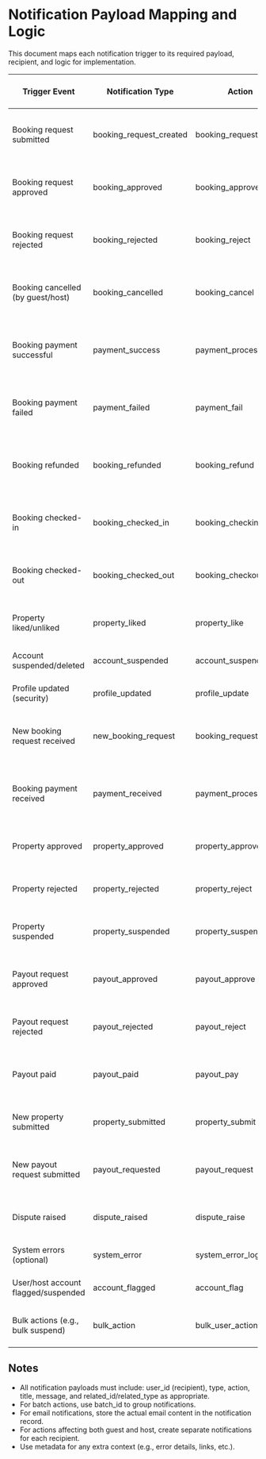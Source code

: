 # Notification Payload Mapping and Logic

This document maps each notification trigger to its required payload, recipient, and logic for implementation.

| Trigger Event                        | Notification Type         | Action                      | Recipient Role | Required Payload Fields                                      | Email? | Special Logic/Notes                |
|--------------------------------------|--------------------------|-----------------------------|---------------|--------------------------------------------------------------|--------|------------------------------------|
| Booking request submitted            | booking_request_created  | booking_request_create      | host          | user_id, booking_id, property_id, title, message             | No     |                                    |
| Booking request approved             | booking_approved         | booking_approve             | guest         | user_id, booking_id, property_id, title, message             | Yes    |                                    |
| Booking request rejected             | booking_rejected         | booking_reject              | guest         | user_id, booking_id, property_id, title, message             | Yes    |                                    |
| Booking cancelled (by guest/host)    | booking_cancelled        | booking_cancel              | guest/host    | user_id, booking_id, property_id, title, message             | Yes    | Send to both guest and host        |
| Booking payment successful           | payment_success          | payment_process             | guest         | user_id, booking_id, payment_id, amount, title, message      | Yes    |                                    |
| Booking payment failed               | payment_failed           | payment_fail                | guest         | user_id, booking_id, payment_id, title, message              | Yes    |                                    |
| Booking refunded                     | booking_refunded         | booking_refund              | guest/host    | user_id, booking_id, payment_id, amount, title, message      | Yes    | Send to both guest and host        |
| Booking checked-in                   | booking_checked_in       | booking_checkin             | guest/host    | user_id, booking_id, property_id, title, message             | No     | Send to both guest and host        |
| Booking checked-out                  | booking_checked_out      | booking_checkout            | guest/host    | user_id, booking_id, property_id, title, message             | No     | Send to both guest and host        |
| Property liked/unliked               | property_liked           | property_like               | host          | user_id, property_id, title, message                         | No     |                                    |
| Account suspended/deleted            | account_suspended        | account_suspend             | guest/host    | user_id, title, message                                      | Yes    |                                    |
| Profile updated (security)           | profile_updated          | profile_update              | guest/host    | user_id, title, message                                      | No     |                                    |
| New booking request received         | new_booking_request      | booking_request_create      | host          | user_id, booking_id, property_id, title, message             | Yes    |                                    |
| Booking payment received             | payment_received         | payment_process             | host          | user_id, booking_id, payment_id, amount, title, message      | Yes    |                                    |
| Property approved                    | property_approved        | property_approve            | host          | user_id, property_id, title, message                         | Yes    |                                    |
| Property rejected                    | property_rejected        | property_reject             | host          | user_id, property_id, title, message                         | Yes    |                                    |
| Property suspended                   | property_suspended       | property_suspend            | host          | user_id, property_id, title, message                         | Yes    |                                    |
| Payout request approved              | payout_approved          | payout_approve              | host          | user_id, payout_id, amount, title, message                   | Yes    |                                    |
| Payout request rejected              | payout_rejected          | payout_reject               | host          | user_id, payout_id, title, message                           | Yes    |                                    |
| Payout paid                          | payout_paid              | payout_pay                  | host          | user_id, payout_id, amount, title, message                   | Yes    |                                    |
| New property submitted               | property_submitted       | property_submit             | admin         | user_id, property_id, title, message                         | Yes    |                                    |
| New payout request submitted         | payout_requested         | payout_request              | admin         | user_id, payout_id, amount, title, message                   | Yes    |                                    |
| Dispute raised                       | dispute_raised           | dispute_raise               | admin         | user_id, dispute_id, title, message                          | Yes    |                                    |
| System errors (optional)             | system_error             | system_error_log            | admin         | title, message, metadata                                     | Yes    |                                    |
| User/host account flagged/suspended  | account_flagged          | account_flag                | admin         | user_id, title, message                                      | No     |                                    |
| Bulk actions (e.g., bulk suspend)    | bulk_action              | bulk_user_action            | admin         | batch_id, user_ids, action, title, message                   | Yes    | Use batch_id for grouping          |

## Notes
- All notification payloads must include: user_id (recipient), type, action, title, message, and related_id/related_type as appropriate.
- For batch actions, use batch_id to group notifications.
- For email notifications, store the actual email content in the notification record.
- For actions affecting both guest and host, create separate notifications for each recipient.
- Use metadata for any extra context (e.g., error details, links, etc.). 